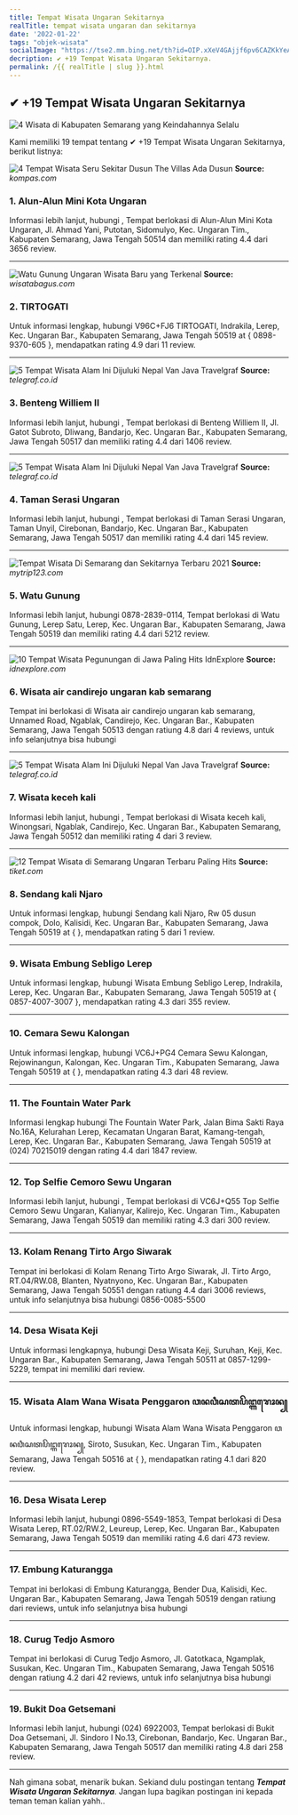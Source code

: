 ```yaml
---
title: Tempat Wisata Ungaran Sekitarnya
realTitle: tempat wisata ungaran dan sekitarnya
date: '2022-01-22'
tags: "objek-wisata"
socialImage: "https://tse2.mm.bing.net/th?id=OIP.xXeV4GAjjf6pv6CAZKkYeAHaHa&amp;pid=15.1"
decription: ✔ +19 Tempat Wisata Ungaran Sekitarnya.
permalink: /{{ realTitle | slug }}.html
---
```


## ✔ +19 Tempat Wisata Ungaran Sekitarnya

![4 Wisata di Kabupaten Semarang yang Keindahannya Selalu ](https://petualang.travelingyuk.com/uploads/2018/10/Suasana-Nyaman-dan-Asri-via-Instagram-@umbul.sidomukti-758x758.jpg)



Kami memiliki 19 tempat tentang ✔ +19 Tempat Wisata Ungaran Sekitarnya, berikut listnya:



![4 Tempat Wisata Seru Sekitar Dusun The Villas Ada Dusun ](https://tse3.mm.bing.net/th?id=OIP.EIuECgc3z1WjczQMwkenzQHaE8&amp;pid=15.1)
**Source:** _kompas.com_


### 1. Alun-Alun Mini Kota Ungaran



Informasi lebih lanjut, hubungi , Tempat berlokasi di Alun-Alun Mini Kota Ungaran, Jl. Ahmad Yani, Putotan, Sidomulyo, Kec. Ungaran Tim., Kabupaten Semarang, Jawa Tengah 50514 dan memiliki rating 4.4 dari 3656 review.

---


![ Watu Gunung Ungaran Wisata Baru yang Terkenal](https://tse4.mm.bing.net/th?id=OIP.ckUy-W2RFX7fO0JrF5PTaAHaEK&amp;pid=15.1)
**Source:** _wisatabagus.com_


### 2. TIRTOGATI



Untuk informasi lengkap, hubungi V96C+FJ6 TIRTOGATI, Indrakila, Lerep, Kec. Ungaran Bar., Kabupaten Semarang, Jawa Tengah 50519 at { 0898-9370-605 }, mendapatkan rating 4.9 dari 11 review.

---


![5 Tempat Wisata Alam Ini Dijuluki Nepal Van Java  Travelgraf](https://tse2.mm.bing.net/th?id=OIP.ucqfxhvOdsAUTa7AakNVqQHaEK&amp;pid=15.1)
**Source:** _telegraf.co.id_


### 3. Benteng Williem II



Informasi lebih lanjut, hubungi , Tempat berlokasi di Benteng Williem II, Jl. Gatot Subroto, Dliwang, Bandarjo, Kec. Ungaran Bar., Kabupaten Semarang, Jawa Tengah 50517 dan memiliki rating 4.4 dari 1406 review.

---


![5 Tempat Wisata Alam Ini Dijuluki Nepal Van Java  Travelgraf](https://tse3.mm.bing.net/th?id=OIP.CxCX3fX3AME8Mwzvs0XWbwHaEK&amp;pid=15.1)
**Source:** _telegraf.co.id_


### 4. Taman Serasi Ungaran



Informasi lebih lanjut, hubungi , Tempat berlokasi di Taman Serasi Ungaran, Taman Unyil, Cirebonan, Bandarjo, Kec. Ungaran Bar., Kabupaten Semarang, Jawa Tengah 50517 dan memiliki rating 4.4 dari 145 review.

---


![Tempat Wisata Di Semarang dan Sekitarnya Terbaru 2021](https://tse4.mm.bing.net/th?id=OIP.UgQcO-2zfb1LUJTbce_gEQHaEn&amp;pid=15.1)
**Source:** _mytrip123.com_


### 5. Watu Gunung



Informasi lebih lanjut, hubungi 0878-2839-0114, Tempat berlokasi di Watu Gunung, Lerep Satu, Lerep, Kec. Ungaran Bar., Kabupaten Semarang, Jawa Tengah 50519 dan memiliki rating 4.4 dari 5212 review.

---


![10 Tempat Wisata Pegunungan di Jawa Paling Hits  IdnExplore](https://tse1.mm.bing.net/th?id=OIP.IC9_i-dU0POJEm2q80PW3QHaE0&amp;pid=15.1)
**Source:** _idnexplore.com_


### 6. Wisata air candirejo ungaran kab semarang



Tempat ini berlokasi di Wisata air candirejo ungaran kab semarang, Unnamed Road, Ngablak, Candirejo, Kec. Ungaran Bar., Kabupaten Semarang, Jawa Tengah 50513 dengan ratiung 4.8 dari 4 reviews, untuk info selanjutnya bisa hubungi 

---


![5 Tempat Wisata Alam Ini Dijuluki Nepal Van Java  Travelgraf](https://tse1.mm.bing.net/th?id=OIP.JjouaJOkCRFfPs7wdLRzmQAAAA&amp;pid=15.1)
**Source:** _telegraf.co.id_


### 7. Wisata keceh kali



Informasi lebih lanjut, hubungi , Tempat berlokasi di Wisata keceh kali, Winongsari, Ngablak, Candirejo, Kec. Ungaran Bar., Kabupaten Semarang, Jawa Tengah 50512 dan memiliki rating 4 dari 3 review.

---


![12 Tempat Wisata di Semarang Ungaran Terbaru Paling Hits ](https://tse2.mm.bing.net/th?id=OIP.2rfUM7iMY-rzjz_nvdG1vQHaEs&amp;pid=15.1)
**Source:** _tiket.com_


### 8. Sendang kali Njaro



Untuk informasi lengkap, hubungi Sendang kali Njaro, Rw 05 dusun compok, Dolo, Kalisidi, Kec. Ungaran Bar., Kabupaten Semarang, Jawa Tengah 50519 at {  }, mendapatkan rating 5 dari 1 review.

---


### 9. Wisata Embung Sebligo Lerep



Untuk informasi lengkap, hubungi Wisata Embung Sebligo Lerep, Indrakila, Lerep, Kec. Ungaran Bar., Kabupaten Semarang, Jawa Tengah 50519 at { 0857-4007-3007 }, mendapatkan rating 4.3 dari 355 review.

---


### 10. Cemara Sewu Kalongan



Untuk informasi lengkap, hubungi VC6J+PG4 Cemara Sewu Kalongan, Rejowinangun, Kalongan, Kec. Ungaran Tim., Kabupaten Semarang, Jawa Tengah 50519 at {  }, mendapatkan rating 4.3 dari 48 review.

---


### 11. The Fountain Water Park



Informasi lengkap hubungi The Fountain Water Park, Jalan Bima Sakti Raya No.16A, Kelurahan Lerep, Kecamatan Ungaran Barat, Kamang-tengah, Lerep, Kec. Ungaran Bar., Kabupaten Semarang, Jawa Tengah 50519 at (024) 70215019 dengan rating 4.4 dari 1847 review.

---


### 12. Top Selfie Cemoro Sewu Ungaran



Informasi lebih lanjut, hubungi , Tempat berlokasi di VC6J+Q55 Top Selfie Cemoro Sewu Ungaran, Kalianyar, Kalirejo, Kec. Ungaran Tim., Kabupaten Semarang, Jawa Tengah 50519 dan memiliki rating 4.3 dari 300 review.

---


### 13. Kolam Renang Tirto Argo Siwarak



Tempat ini berlokasi di Kolam Renang Tirto Argo Siwarak, Jl. Tirto Argo, RT.04/RW.08, Blanten, Nyatnyono, Kec. Ungaran Bar., Kabupaten Semarang, Jawa Tengah 50551 dengan ratiung 4.4 dari 3006 reviews, untuk info selanjutnya bisa hubungi 0856-0085-5500

---


### 14. Desa Wisata Keji



Untuk informasi lengkapnya, hubungi Desa Wisata Keji, Suruhan, Keji, Kec. Ungaran Bar., Kabupaten Semarang, Jawa Tengah 50511 at 0857-1299-5229, tempat ini memiliki  dari  review.

---


### 15. Wisata Alam Wana Wisata Penggaron ꦮꦤꦮꦶꦱꦠꦥꦼꦔ꧀ꦒꦫꦺꦴꦤ꧀



Untuk informasi lengkap, hubungi Wisata Alam Wana Wisata Penggaron ꦮꦤꦮꦶꦱꦠꦥꦼꦔ꧀ꦒꦫꦺꦴꦤ꧀, Siroto, Susukan, Kec. Ungaran Tim., Kabupaten Semarang, Jawa Tengah 50516 at {  }, mendapatkan rating 4.1 dari 820 review.

---


### 16. Desa Wisata Lerep



Informasi lebih lanjut, hubungi 0896-5549-1853, Tempat berlokasi di Desa Wisata Lerep, RT.02/RW.2, Leureup, Lerep, Kec. Ungaran Bar., Kabupaten Semarang, Jawa Tengah 50519 dan memiliki rating 4.6 dari 473 review.

---


### 17. Embung Katurangga



Tempat ini berlokasi di Embung Katurangga, Bender Dua, Kalisidi, Kec. Ungaran Bar., Kabupaten Semarang, Jawa Tengah 50519 dengan ratiung  dari  reviews, untuk info selanjutnya bisa hubungi 

---


### 18. Curug Tedjo Asmoro



Tempat ini berlokasi di Curug Tedjo Asmoro, Jl. Gatotkaca, Ngamplak, Susukan, Kec. Ungaran Tim., Kabupaten Semarang, Jawa Tengah 50516 dengan ratiung 4.2 dari 42 reviews, untuk info selanjutnya bisa hubungi 

---


### 19. Bukit Doa Getsemani



Informasi lebih lanjut, hubungi (024) 6922003, Tempat berlokasi di Bukit Doa Getsemani, Jl. Sindoro I No.13, Cirebonan, Bandarjo, Kec. Ungaran Bar., Kabupaten Semarang, Jawa Tengah 50517 dan memiliki rating 4.8 dari 258 review.

---









Nah gimana sobat, menarik bukan. Sekiand dulu postingan tentang ***Tempat Wisata Ungaran Sekitarnya***. Jangan lupa bagikan postingan ini kepada teman teman kalian yahh..
